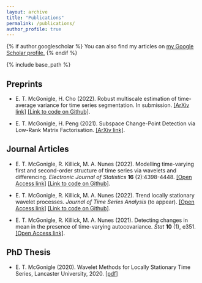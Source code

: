 ```yaml
---
layout: archive
title: "Publications"
permalink: /publications/
author_profile: true
---
```


{% if author.googlescholar %}
  You can also find my articles on <u><a href="{{author.googlescholar}}">my Google Scholar profile</a>.</u>
{% endif %}

{% include base_path %}

## Preprints

- E. T. McGonigle, H. Cho (2022). Robust multiscale estimation of time-average variance for time series segmentation. In submission. [[ArXiv link]](https://arxiv.org/abs/2205.11496) [[Link to code on Github]](https://github.com/EuanMcGonigle/TAVC.seg).

- E. T. McGonigle, H. Peng (2021). Subspace Change-Point Detection via Low-Rank Matrix Factorisation. [[ArXiv link]](https://arxiv.org/abs/2110.04044).

## Journal Articles

- E. T. McGonigle, R. Killick, M. A. Nunes (2022). Modelling time-varying first and second-order structure of time series via wavelets and differencing. *Electronic Journal of Statistics* **16** (2):4398-4448. [[Open Access link]](https://doi.org/10.1214/22-EJS2044)   [[Link to code on Github]](https://github.com/EuanMcGonigle/TrendLSW).

- E. T. McGonigle, R. Killick, M. A. Nunes (2022). Trend locally stationary wavelet processes. *Journal of Time Series Analysis* (to appear).  [[Open Access link]](https://onlinelibrary.wiley.com/doi/10.1111/jtsa.12643) [[Link to code on Github]](https://github.com/EuanMcGonigle/TrendLSW).

- E. T. McGonigle, R. Killick, M. A. Nunes (2021). Detecting changes in mean in the presence of time-varying autocovariance. *Stat* **10** (1), e351.  [[Open Access link]](https://onlinelibrary.wiley.com/doi/10.1002/sta4.351).

## PhD Thesis 

- E. T. McGonigle (2020). Wavelet Methods for Locally Stationary Time Series, Lancaster University, 2020. [[pdf]](https://eprints.lancs.ac.uk/id/eprint/150108/1/2020mcgoniglephd.pdf)
